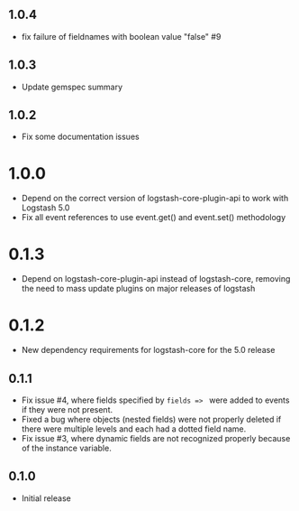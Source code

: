 ## 1.0.4
  - fix failure of fieldnames with boolean value "false" #9

## 1.0.3
  - Update gemspec summary

## 1.0.2
  - Fix some documentation issues

# 1.0.0
  - Depend on the correct version of logstash-core-plugin-api to work with
    Logstash 5.0
  - Fix all event references to use event.get() and event.set() methodology
# 0.1.3
  - Depend on logstash-core-plugin-api instead of logstash-core, removing the need to mass update plugins on major releases of logstash
# 0.1.2
  - New dependency requirements for logstash-core for the 5.0 release
## 0.1.1
 - Fix issue #4, where fields specified by `fields => ` were added to events if
   they were not present.
 - Fixed a bug where objects (nested fields) were not properly deleted if there
   were multiple levels and each had a dotted field name.
 - Fix issue #3, where dynamic fields are not recognized properly because of the
   instance variable.
## 0.1.0
 - Initial release
